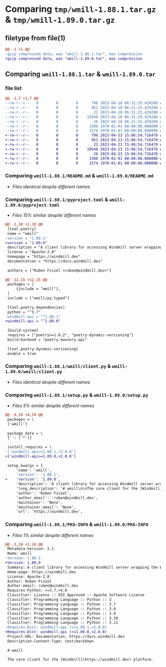 # Comparing `tmp/wmill-1.88.1.tar.gz` & `tmp/wmill-1.89.0.tar.gz`

## filetype from file(1)

```diff
@@ -1 +1 @@
-gzip compressed data, was "wmill-1.88.1.tar", max compression
+gzip compressed data, was "wmill-1.89.0.tar", max compression
```

## Comparing `wmill-1.88.1.tar` & `wmill-1.89.0.tar`

### file list

```diff
@@ -1,7 +1,7 @@
--rw-r--r--   0        0        0      796 2023-04-18 06:31:25.429288 wmill-1.88.1/README.md
--rw-r--r--   0        0        0      952 2023-04-18 06:31:25.429288 wmill-1.88.1/pyproject.toml
--rw-r--r--   0        0        0       22 2023-04-18 06:31:25.429288 wmill-1.88.1/wmill/__init__.py
--rw-r--r--   0        0        0    10540 2023-04-18 06:31:25.429288 wmill-1.88.1/wmill/client.py
--rw-r--r--   0        0        0       26 2023-04-18 06:31:25.429288 wmill-1.88.1/wmill/py.typed
--rw-r--r--   0        0        0     1508 1970-01-01 00:00:00.000000 wmill-1.88.1/setup.py
--rw-r--r--   0        0        0     1574 1970-01-01 00:00:00.000000 wmill-1.88.1/PKG-INFO
+-rw-r--r--   0        0        0      796 2023-04-23 15:06:54.716470 wmill-1.89.0/README.md
+-rw-r--r--   0        0        0      952 2023-04-23 15:06:54.716470 wmill-1.89.0/pyproject.toml
+-rw-r--r--   0        0        0       22 2023-04-23 15:06:54.716470 wmill-1.89.0/wmill/__init__.py
+-rw-r--r--   0        0        0    10540 2023-04-23 15:06:54.716470 wmill-1.89.0/wmill/client.py
+-rw-r--r--   0        0        0       26 2023-04-23 15:06:54.716470 wmill-1.89.0/wmill/py.typed
+-rw-r--r--   0        0        0     1508 1970-01-01 00:00:00.000000 wmill-1.89.0/setup.py
+-rw-r--r--   0        0        0     1574 1970-01-01 00:00:00.000000 wmill-1.89.0/PKG-INFO
```

### Comparing `wmill-1.88.1/README.md` & `wmill-1.89.0/README.md`

 * *Files identical despite different names*

### Comparing `wmill-1.88.1/pyproject.toml` & `wmill-1.89.0/pyproject.toml`

 * *Files 15% similar despite different names*

```diff
@@ -1,10 +1,10 @@
 [tool.poetry]
 name = "wmill"
-version = "1.88.1"
+version = "1.89.0"
 description = "A client library for accessing Windmill server wrapping the Windmill client API"
 license = "Apache-2.0"
 homepage = "https://windmill.dev"
 documentation = "https://docs.windmill.dev"
 
 authors = ["Ruben Fiszel <ruben@windmill.dev>"]
 
@@ -12,15 +12,15 @@
 packages = [
     {include = "wmill"},
 ]
 include = ["wmill/py.typed"]
 
 [tool.poetry.dependencies]
 python = "^3.7"
-windmill-api = "^1.88.1"
+windmill-api = "^1.89.0"
 
 [build-system]
 requires = ["poetry>=1.0.2", "poetry-dynamic-versioning"]
 build-backend = "poetry.masonry.api"
 
 [tool.poetry-dynamic-versioning]
 enable = true
```

### Comparing `wmill-1.88.1/wmill/client.py` & `wmill-1.89.0/wmill/client.py`

 * *Files identical despite different names*

### Comparing `wmill-1.88.1/setup.py` & `wmill-1.89.0/setup.py`

 * *Files 5% similar despite different names*

```diff
@@ -4,19 +4,19 @@
 packages = \
 ['wmill']
 
 package_data = \
 {'': ['*']}
 
 install_requires = \
-['windmill-api>=1.88.1,<2.0.0']
+['windmill-api>=1.89.0,<2.0.0']
 
 setup_kwargs = {
     'name': 'wmill',
-    'version': '1.88.1',
+    'version': '1.89.0',
     'description': 'A client library for accessing Windmill server wrapping the Windmill client API',
     'long_description': '# wmill\n\nThe core client for the [Windmill](https://windmill.dev) platform.\n\nIt is a convenient wrapper around the exhaustive, automatically generated from\nOpenApi but less user-friendly\n[windmill-api](https://pypi.org/project/windmill-api/).\n\n## Quickstart\n\n```python\nimport wmill\n\n\ndef main():\n    #os.environ.set("WM_TOKEN", "<mytoken>") OPTIONAL to set token used by the wmill client\n    version = wmill.get_version()\n    resource = wmill.get_resource("u/user/resource_path")\n\n    # run synchronously, will return the result\n    res = wmill.run_script_sync(hash="000000000000002a", args={})\n    print(res)\n\n    for _ in range(3):\n        # run asynchrnously, will return immediately. Can be scheduled\n        wmill.run_script_async(hash="000000000000002a", args={}, scheduled_in_secs=10)\n```\n',
     'author': 'Ruben Fiszel',
     'author_email': 'ruben@windmill.dev',
     'maintainer': 'None',
     'maintainer_email': 'None',
     'url': 'https://windmill.dev',
```

### Comparing `wmill-1.88.1/PKG-INFO` & `wmill-1.89.0/PKG-INFO`

 * *Files 1% similar despite different names*

```diff
@@ -1,24 +1,24 @@
 Metadata-Version: 2.1
 Name: wmill
-Version: 1.88.1
+Version: 1.89.0
 Summary: A client library for accessing Windmill server wrapping the Windmill client API
 Home-page: https://windmill.dev
 License: Apache-2.0
 Author: Ruben Fiszel
 Author-email: ruben@windmill.dev
 Requires-Python: >=3.7,<4.0
 Classifier: License :: OSI Approved :: Apache Software License
 Classifier: Programming Language :: Python :: 3
 Classifier: Programming Language :: Python :: 3.7
 Classifier: Programming Language :: Python :: 3.8
 Classifier: Programming Language :: Python :: 3.9
 Classifier: Programming Language :: Python :: 3.10
 Classifier: Programming Language :: Python :: 3.11
-Requires-Dist: windmill-api (>=1.88.1,<2.0.0)
+Requires-Dist: windmill-api (>=1.89.0,<2.0.0)
 Project-URL: Documentation, https://docs.windmill.dev
 Description-Content-Type: text/markdown
 
 # wmill
 
 The core client for the [Windmill](https://windmill.dev) platform.
```

